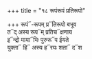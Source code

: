 +++
title = "१८ रूपंरूपं प्रतिरूपो"

+++
रूपं᳓-रूपम् प्र᳓तिरूपो बभूव  
त᳓द् अस्य रूप᳓म् प्रतिच᳓क्षणाय  
इ᳓न्द्रो माया᳓भिः पुरुरू᳓प ईयते  
युक्ता᳓ हि᳓ अस्य ह᳓रयः शता᳓ द᳓श
